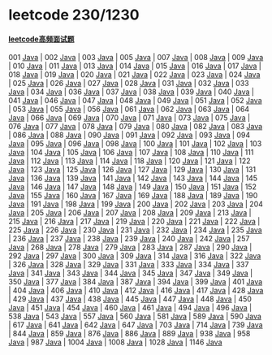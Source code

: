 # leetcode 230/1230

#### [leetcode高频面试题](navigate/liuyubobobo.md)

 001 [Java](src/lc001.java)
| 002 [Java](src/lc002.java)
| 003 [Java](src/lc003.java)
| 005 [Java](src/lc005.java)
| 007 [Java](src/lc007.java)
| 008 [Java](src/lc008.java)
| 009 [Java](src/lc009.java)
| 010 [Java](src/lc010.java)
| 011 [Java](src/lc011.java)
| 013 [Java](src/lc013.java)
| 014 [Java](src/lc014.java)
| 015 [Java](src/lc015.java)
| 016 [Java](src/lc016.java)
| 017 [Java](src/lc017.java)
| 018 [Java](src/lc018.java)
| 019 [Java](src/lc019.java)
| 020 [Java](src/lc020.java)
| 021 [Java](src/lc021.java)
| 022 [Java](src/lc022.java)
| 023 [Java](src/lc023.java)
| 024 [Java](src/lc024.java)
| 025 [Java](src/lc025.java)
| 026 [Java](src/lc026.java)
| 027 [Java](src/lc027.java)
| 028 [Java](src/lc028.java)
| 031 [Java](src/lc031.java)
| 032 [Java](src/lc032.java)
| 033 [Java](src/lc033.java)
| 034 [Java](src/lc034.java)
| 036 [Java](src/lc036.java)
| 037 [Java](src/lc037.java)
| 038 [Java](src/lc038.java)
| 039 [Java](src/lc039.java)
| 040 [Java](src/lc040.java)
| 041 [Java](src/lc041.java)
| 046 [Java](src/lc046.java)
| 047 [Java](src/lc047.java)
| 048 [Java](src/lc048.java)
| 049 [Java](src/lc049.java)
| 051 [Java](src/lc051.java)
| 052 [Java](src/lc052.java)
| 053 [Java](src/lc053.java)
| 055 [Java](src/lc055.java)
| 056 [Java](src/lc053.java)
| 061 [Java](src/lc061.java)
| 062 [Java](src/lc062.java)
| 063 [Java](src/lc063.java)
| 064 [Java](src/lc064.java)
| 066 [Java](src/lc066.java)
| 069 [Java](src/lc069.java)
| 070 [Java](src/lc070.java)
| 071 [Java](src/lc071.java)
| 073 [Java](src/lc073.java)
| 075 [Java](src/lc075.java)
| 076 [Java](src/lc076.java)
| 077 [Java](src/lc077.java)
| 078 [Java](src/lc078.java)
| 079 [Java](src/lc079.java)
| 080 [Java](src/lc080.java)
| 082 [Java](src/lc082.java)
| 083 [Java](src/lc083.java)
| 086 [Java](src/lc086.java)
| 088 [Java](src/lc088.java)
| 090 [Java](src/lc090.java)
| 091 [Java](src/lc091.java)
| 092 [Java](src/lc092.java)
| 093 [Java](src/lc093.java)
| 094 [Java](src/lc094.java)
| 095 [Java](src/lc095.java)
| 096 [Java](src/lc096.java)
| 098 [Java](src/lc098.java)
| 100 [Java](src/lc100.java)
| 101 [Java](src/lc101.java)
| 102 [Java](src/lc102.java)
| 103 [Java](src/lc103.java)
| 104 [Java](src/lc104.java)
| 105 [Java](src/lc105.java)
| 106 [Java](src/lc106.java)
| 107 [Java](src/lc107.java)
| 108 [Java](src/lc108.java)
| 110 [Java](src/lc110.java)
| 111 [Java](src/lc111.java)
| 112 [Java](src/lc112.java)
| 113 [Java](src/lc113.java)
| 114 [Java](src/lc114.java)
| 118 [Java](src/lc118.java)
| 120 [Java](src/lc120.java)
| 121 [Java](src/lc121.java)
| 122 [Java](src/lc122.java)
| 123 [Java](src/lc123.java)
| 125 [Java](src/lc125.java)
| 126 [Java](src/lc126.java)
| 127 [Java](src/lc127.java)
| 129 [Java](src/lc129.java)
| 130 [Java](src/lc130.java)
| 131 [Java](src/lc131.java)
| 136 [Java](src/lc136.java)
| 139 [Java](src/lc139.java)
| 141 [Java](src/lc141.java)
| 142 [Java](src/lc142.java)
| 143 [Java](src/lc143.java)
| 144 [Java](src/lc144.java)
| 145 [Java](src/lc145.java)
| 146 [Java](src/lc146.java)
| 147 [Java](src/lc147.java)
| 148 [Java](src/lc148.java)
| 149 [Java](src/lc149.java)
| 150 [Java](src/lc150.java)
| 151 [Java](src/lc151.java)
| 152 [Java](src/lc152.java)
| 155 [Java](src/lc155.java)
| 160 [Java](src/lc160.java)
| 167 [Java](src/lc167.java)
| 169 [Java](src/lc169.java)
| 188 [Java](src/lc188.java)
| 189 [Java](src/lc189.java)
| 190 [Java](src/lc190.java)
| 191 [Java](src/lc191.java)
| 198 [Java](src/lc198.java)
| 199 [Java](src/lc199.java)
| 200 [Java](src/lc200.java)
| 202 [Java](src/lc202.java)
| 203 [Java](src/lc203.java)
| 204 [Java](src/lc204.java)
| 205 [Java](src/lc205.java)
| 206 [Java](src/lc206.java)
| 207 [Java](src/lc207.java)
| 208 [Java](src/lc208.java)
| 209 [Java](src/lc209.java)
| 213 [Java](src/lc213.java)
| 215 [Java](src/lc215.java)
| 216 [Java](src/lc216.java)
| 217 [Java](src/lc217.java)
| 219 [Java](src/lc219.java)
| 220 [Java](src/lc220.java)
| 221 [Java](src/lc221.java)
| 222 [Java](src/lc222.java)
| 225 [Java](src/lc225.java)
| 226 [Java](src/lc226.java)
| 230 [Java](src/lc230.java)
| 231 [Java](src/lc231.java)
| 232 [Java](src/lc232.java)
| 234 [Java](src/lc234.java)
| 235 [Java](src/lc235.java)
| 236 [Java](src/lc236.java)
| 237 [Java](src/lc237.java)
| 238 [Java](src/lc238.java)
| 239 [Java](src/lc239.java)
| 240 [Java](src/lc240.java)
| 242 [Java](src/lc242.java)
| 257 [Java](src/lc257.java)
| 268 [Java](src/lc268.java)
| 278 [Java](src/lc278.java)
| 279 [Java](src/lc279.java)
| 283 [Java](src/lc283.java)
| 287 [Java](src/lc287.java)
| 290 [Java](src/lc290.java)
| 292 [Java](src/lc292.java)
| 297 [Java](src/lc297.java)
| 300 [Java](src/lc300.java)
| 309 [Java](src/lc309.java)
| 314 [Java](src/lc314.java)
| 316 [Java](src/lc316.java)
| 322 [Java](src/lc322.java)
| 326 [Java](src/lc326.java)
| 328 [Java](src/lc328.java)
| 329 [Java](src/lc329.java)
| 331 [Java](src/lc331.java)
| 333 [Java](src/lc333.java)
| 334 [Java](src/lc334.java)
| 337 [Java](src/lc337.java)
| 341 [Java](src/lc341.java)
| 343 [Java](src/lc343.java)
| 344 [Java](src/lc344.java)
| 345 [Java](src/lc345.java)
| 347 [Java](src/lc347.java)
| 349 [Java](src/lc349.java)
| 350 [Java](src/lc350.java)
| 377 [Java](src/lc377.java)
| 384 [Java](src/lc384.java)
| 387 [Java](src/lc387.java)
| 394 [Java](src/lc394.java)
| 399 [Java](src/lc399.java)
| 401 [Java](src/lc401.java)
| 404 [Java](src/lc404.java)
| 406 [Java](src/lc406.java)
| 410 [Java](src/lc410.java)
| 412 [Java](src/lc412.java)
| 416 [Java](src/lc416.java)
| 417 [Java](src/lc417.java)
| 428 [Java](src/lc428.java)
| 429 [Java](src/lc429.java)
| 437 [Java](src/lc437.java)
| 438 [Java](src/lc438.java)
| 445 [Java](src/lc445.java)
| 447 [Java](src/lc447.java)
| 448 [Java](src/lc448.java)
| 450 [Java](src/lc450.java)
| 451 [Java](src/lc451.java)
| 454 [Java](src/lc454.java)
| 460 [Java](src/lc460.java)
| 461 [Java](src/lc461.java)
| 494 [Java](src/lc494.java)
| 496 [Java](src/lc496.java)
| 538 [Java](src/lc538.java)
| 543 [Java](src/lc543.java)
| 557 [Java](src/lc557.java)
| 560 [Java](src/lc560.java)
| 581 [Java](src/lc581.java)
| 589 [Java](src/lc589.java)
| 590 [Java](src/lc590.java)
| 617 [Java](src/lc617.java)
| 641 [Java](src/lc641.java)
| 642 [Java](src/lc642.java)
| 647 [Java](src/lc647.java)
| 703 [Java](src/lc703.java)
| 714 [Java](src/lc714.java)
| 739 [Java](src/lc739.java)
| 844 [Java](src/lc844.java)
| 859 [Java](src/lc859.java)
| 876 [Java](src/lc876.java)
| 886 [Java](src/lc886.java)
| 889 [Java](src/lc889.java)
| 938 [Java](src/lc938.java)
| 958 [Java](src/lc958.java)
| 987 [Java](src/lc987.java)
| 1004 [Java](src/lc1004.java)
| 1008 [Java](src/lc1008.java)
| 1028 [Java](src/lc1028.java)
| 1146 [Java](src/lc1146.java)